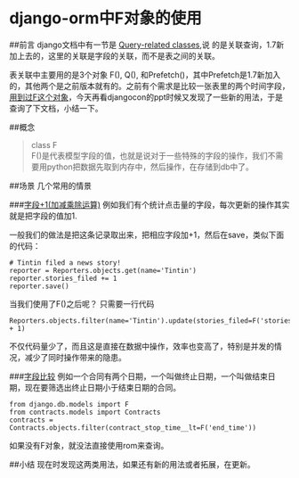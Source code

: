 django-orm中F对象的使用
===================

##前言
django文档中有一节是 [Query-related classes](https://docs.djangoproject.com/en/1.7/ref/models/queries/#prefetch-objects),说
的是关联查询，1.7新加上去的，这里的关联是字段的关联，而不是表之间的关联。

表关联中主要用的是3个对象 F(), Q(), 和Prefetch()，其中Prefetch是1.7新加入的，其他两个是之前版本就有的。之前有个需求是比较一张表里的两个时间字段，[用到过F这个对象](http://blog.csdn.net/orangleliu/article/details/22273003)，今天再看djangocon的ppt时候又发现了一些新的用法，于是查询了下文档，小结一下。

##概念
> class F<br>
>F()是代表模型字段的值，也就是说对于一些特殊的字段的操作，我们不需要用python把数据先取到内存中，然后操作，在存储到db中了。

##场景
几个常用的情景

###[字段+1(加减乘除运算)](https://docs.djangoproject.com/en/1.7/ref/models/queries/#f-expressions)
例如我们有个统计点击量的字段，每次更新的操作其实就是把字段的值加1.

一般我们的做法是把这条记录取出来，把相应字段加+1，然后在save，类似下面的代码：

    # Tintin filed a news story!
    reporter = Reporters.objects.get(name='Tintin')
    reporter.stories_filed += 1
    reporter.save()

当我们使用了F()之后呢？ 只需要一行代码

    Reporters.objects.filter(name='Tintin').update(stories_filed=F('stories_filed') + 1)

不仅代码量少了，而且这是直接在数据中操作，效率也变高了，特别是并发的情况，减少了同时操作带来的隐患。

###[字段比较](https://docs.djangoproject.com/en/1.7/topics/db/queries/#using-f-expressions-in-filters)
例如一个合同有两个日期，一个叫做终止日期，一个叫做结束日期，现在要筛选出终止日期小于结束日期的合同。

    from django.db.models import F
    from contracts.models import Contracts
    contracts = Contracts.objects.filter(contract_stop_time__lt=F('end_time'))

如果没有F对象，就没法直接使用rom来查询。

##小结
现在时发现这两类用法，如果还有新的用法或者拓展，在更新。




